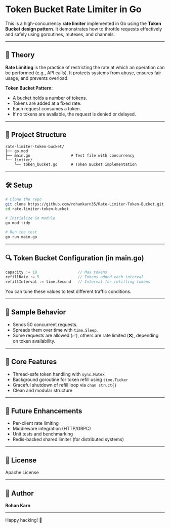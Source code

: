# Token Bucket Rate Limiter in Go

This is a high-concurrency **rate limiter** implemented in Go using the **Token Bucket design pattern**. It demonstrates how to throttle requests effectively and safely using goroutines, mutexes, and channels.

---

## 🧠 Theory

**Rate Limiting** is the practice of restricting the rate at which an operation can be performed (e.g., API calls). It protects systems from abuse, ensures fair usage, and prevents overload.

**Token Bucket Pattern**:

- A bucket holds a number of tokens.
- Tokens are added at a fixed rate.
- Each request consumes a token.
- If no tokens are available, the request is denied or delayed.

---

## 📁 Project Structure

```
rate-limiter-token-bucket/
├── go.mod
├── main.go                  # Test file with concurrency
└── limiter/
    └── token_bucket.go      # Token Bucket implementation
```

---

## 🛠️ Setup

```bash
# Clone the repo
git clone https://github.com/rohankarn35/Rate-Limiter-Token-Bucket.git
cd rate-limiter-token-bucket

# Initialize Go module
go mod tidy

# Run the test
go run main.go
```

---

## 🔍 Token Bucket Configuration (in main.go)

```go
capacity := 10                  // Max tokens
refillRate := 5                 // Tokens added each interval
refillInterval := time.Second   // Interval for refilling tokens
```

You can tune these values to test different traffic conditions.

---

## 🧪 Sample Behavior

- Sends 50 concurrent requests.
- Spreads them over time with `time.Sleep`.
- Some requests are allowed (✅), others are rate limited (❌), depending on token availability.

---

## 🔐 Core Features

- Thread-safe token handling with `sync.Mutex`
- Background goroutine for token refill using `time.Ticker`
- Graceful shutdown of refill loop via `chan struct{}`
- Clean and modular structure

---

## 🚀 Future Enhancements

- Per-client rate limiting
- Middleware integration (HTTP/GRPC)
- Unit tests and benchmarking
- Redis-backed shared limiter (for distributed systems)

---

## 📄 License

Apache License

---

## 🤝 Author

**Rohan Karn**

---

Happy hacking! 🚀

